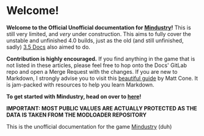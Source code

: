# Welcome!

**Welcome to the Official Unofficial documentation for [Mindustry](https://github.com/Anuken/Mindustry)!** This is still very limited, and *very* under construction. This aims to fully cover the unstable and unfinished 4.0 builds, just as the old (and still unfinished, sadly) [3.5 Docs](https://mindustry.wikia.com/wiki/Mindustry_Wiki) also aimed to do. 

**Contribution is highly encouraged.** If you find anything in the game that is not listed in these articles, please feel free to hop onto the Docs' GitLab repo and open a Merge Request with the changes. If you are new to Markdown, I strongly advise you to visit this [beautiful guide](https://www.markdownguide.org/) by Matt Cone. It is jam-packed with resources to help you learn Markdown.

**To get started with Mindustry, head on over to [here](GettingStarted.md)!**

**IMPORTANT: MOST PUBLIC VALUES ARE ACTUALLY PROTECTED AS THE DATA IS TAKEN FROM THE MODLOADER REPOSITORY**

This is the unofficial documentation for the game [Mindustry](https://github.com/Anuken/Mindustry) (duh)
